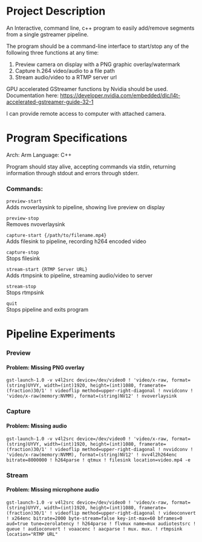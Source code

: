 # Project Description
An Interactive, command line, c++ program to easily add/remove segments from a single gstreamer pipeline.

The program should be a command-line interface to start/stop any of the following three functions at any time:

1. Preview camera on display with a PNG graphic overlay/watermark
2. Capture h.264 video/audio to a file path
3. Stream audio/video to a RTMP server url

GPU accelerated GStreamer functions by Nvidia should be used. Documentation here: https://developer.nvidia.com/embedded/dlc/l4t-accelerated-gstreamer-guide-32-1

I can provide remote access to computer with attached camera.

# Program Specifications

Arch: Arm
Language: C++

Program should stay alive, accepting commands via stdin, returning information through stdout and errors through stderr.

### Commands:
`preview-start`<br />
Adds nvoverlaysink to pipeline, showing live preview on display <br />

`preview-stop` <br />
Removes nvoverlaysink <br />

`capture-start {/path/to/filename.mp4}`<br />
Adds filesink to pipeline, recording h264 encoded video <br />

`capture-stop`<br />
Stops filesink <br />

`stream-start {RTMP Server URL}`<br />
Adds rtmpsink to pipeline, streaming audio/video to server <br />

`stream-stop`<br />
Stops rtmpsink <br />

`quit`<br />
Stops pipeline and exits program <br />


# Pipeline Experiments

### Preview
#### Problem: Missing PNG overlay
```gst-launch-1.0 -v v4l2src device=/dev/video0 ! 'video/x-raw, format=(string)UYVY, width=(int)1920, height=(int)1080, framerate=(fraction)30/1' ! videoflip method=upper-right-diagonal ! nvvidconv ! 'video/x-raw(memory:NVMM), format=(string)NV12' ! nvoverlaysink```

### Capture
#### Problem: Missing audio
```gst-launch-1.0 -v v4l2src device=/dev/video0 ! 'video/x-raw, format=(string)UYVY, width=(int)1920, height=(int)1080, framerate=(fraction)30/1' ! videoflip method=upper-right-diagonal ! nvvidconv ! 'video/x-raw(memory:NVMM), format=(string)NV12' ! nvv4l2h264enc bitrate=8000000 ! h264parse ! qtmux ! filesink location=video.mp4 -e```

### Stream
#### Problem: Missing microphone audio
```gst-launch-1.0 -v v4l2src device=/dev/video0 ! 'video/x-raw, format=(string)UYVY, width=(int)1920, height=(int)1080, framerate=(fraction)30/1' ! videoflip method=upper-right-diagonal ! videoconvert ! x264enc bitrate=2000 byte-stream=false key-int-max=60 bframes=0 aud=true tune=zerolatency ! h264parse ! flvmux name=mux audiotestsrc ! queue ! audioconvert ! voaacenc ! aacparse ! mux. mux. ! rtmpsink location="RTMP URL"```

